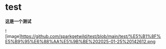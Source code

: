 # test
**这是一个测试**

![image]https://github.com/sparkgetwild/test/blob/main/test/%E5%B1%8F%E5%B9%95%E6%88%AA%E5%9B%BE%202025-01-25%20142612.png
